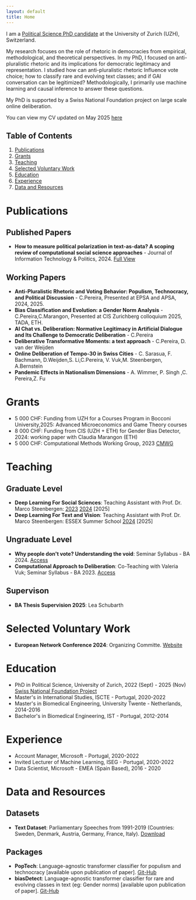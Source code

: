 ```yaml
---
layout: default
title: Home
---
```


I am a [Political Science PhD candidate](https://www.ipz.uzh.ch/de/personen/mitarbeitende/ctrina.html) at the University of Zurich (UZH), Switzerland.

My research focuses on the role of rhetoric in democracies from empirical, methodological, and theoretical perspectives.  In my PhD, I focused on anti-pluralistic rhetoric and its implications for democratic legitimacy and representation. I studied how can anti-pluralistic rhetoric Influence vote choice; how to classify rare and evolving text classes; and if GAI conversation can be legitimized? Methodologically, I primarily use machine learning and causal inference to answer these questions.


My PhD is supported by a Swiss National Foundation project on large scale online deliberation.

You can view my CV updated on May 2025 [here](https://www.dropbox.com/scl/fi/sa7ao4i4xbfe9kne48jli/Resume.pdf?rlkey=ys6cbh0o8yf32ksb397gqbqx6&st=9ferlbds&dl=0)

## Table of Contents
1. [Publications](#publications)
2. [Grants](#grants)
3. [Teaching](#teaching)
4. [Selected Voluntary Work](#selected-voluntary-work)
5. [Education](#education)
6. [Experience](#experience)
7. [Data and Resources](#data-and-resources)

# Publications

## Published Papers

- **How to measure political polarization in text-as-data? A scoping review of computational social science approaches** - Journal of Information Technology & Politics, 2024. [Full View](https://doi.org/10.1080/19331681.2024.2318404)

## Working Papers

- **Anti-Pluralistic Rhetoric and Voting Behavior: Populism, Technocracy, and Political Discussion** - C.Pereira, Presented at EPSA and APSA, 2024, 2025. 
- **Bias Classification and Evolution: a Gender Norm Analysis** - C.Pereira,C.Marangon, Presented at CIS Zurichberg colloquium 2025, TADA, ETH. 
- **AI Chat vs. Deliberation: Normative Legitimacy in Artificial Dialogue and Its Challenge to Democratic Deliberation** - C.Pereira 
- **Deliberative Transformative Moments: a text approach** - C.Pereira, D. van der Weijden
- **Online Deliberation of Tempo-30 in Swiss Cities** - C. Sarasua, F. Bachmann, D.Weijden,S. Li,C.Pereira, V. Vuk,M. Steenbergen, A.Bernstein 
- **Pandemic Effects in Nationalism Dimensions** -   A. Wimmer, P. Singh ,C. Pereira,Z. Fu


# Grants
- 5 000 CHF: Funding from UZH for a Courses Program in Bocconi University,2025: Advanced Microeconomics and Game Theory courses
- 8 000 CHF: Funding from CIS (UZH + ETH) for Gender Bias Detector, 2024: working paper with Claudia Marangon (ETH)
- 5 000 CHF: Computational Methods Working Group, 2023 [CMWG](http://www.cssmethods.uzh.ch/)

# Teaching

## Graduate Level
- **Deep Learning For Social Sciences**: Teaching Assistant with Prof. Dr. Marco Steenbergen: [2023](https://github.com/CT-P/dlss) [2024](https://github.com/CT-P/dlss24) [2025]
- **Deep Learning For Text and Vision**: Teaching Assistant with Prof. Dr. Marco Steenbergen: ESSEX Summer School [2024](https://essexsummerschool.com/summer-school-facts/courses/ess-2024-course-list/3n/) [2025]

## Ungraduate Level

- **Why people don't vote? Understanding the void**: Seminar Syllabus - BA 2024. [Access](https://studentservices.uzh.ch/uzh/anonym/vvz/index.html?sap-language=DE&sap-ui-language=DE#/details/2024/003/E/51236731)
- **Computational Approach to Deliberation**: Co-Teaching with Valeria Vuk; Seminar Syllabus - BA 2023. [Access](#)

## Supervison
- **BA Thesis Supervision 2025**: Lea Schubarth

# Selected Voluntary Work

- **European Network Conference 2024**: Organizing Committe. [Website](https://www.egn.ac)


# Education

- PhD in Political Science, University of Zurich, 2022 (Sept) - 2025 (Nov)
[Swiss National Foundation Project](https://data.snf.ch/grants/grant/205975)
- Master's in International Studies, ISCTE - Portugal, 2020-2022
- Master's in Biomedical Engineering, University Twente - Netherlands, 2014-2016
- Bachelor's in Biomedical Engineering, IST - Portugal, 2012-2014

# Experience

- Account Manager, Microsoft - Portugal, 2020-2022
- Invited Lecturer of Machine Learning, ISEG - Portugal, 2020-2022
- Data Scientist, Microsoft - EMEA (Spain Based), 2016 - 2020

# Data and Resources

## Datasets

- **Text Dataset**: Parliamentary Speeches from 1991-2019 (Countries: Sweden, Denmark, Austria, Germany, France, Italy). [Download](#)

## Packages

- **PopTech**: Language-agnostic transformer classifier for populism and technocracy [available upon publication of paper]. [Git-Hub](#)
- **biasDetect**: Language-agnostic transformer classifier for rare and evolving classes in text (eg: Gender norms)  [available upon publication of paper]. [Git-Hub](#)